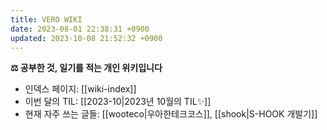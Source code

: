 ```yaml
---
title: VERO WIKI
date: 2023-08-01 22:38:31 +0900
updated: 2023-10-08 21:52:32 +0900
---
```


**⚖️ 공부한 것, 일기를 적는 개인 위키입니다**

* 인덱스 페이지: [[wiki-index]]
* 이번 달의 TIL: [[2023-10|2023년 10월의 TIL✨]]
* 현재 자주 쓰는 글들: [[wooteco|우아한테크코스]], [[shook|S-HOOK 개발기]]

